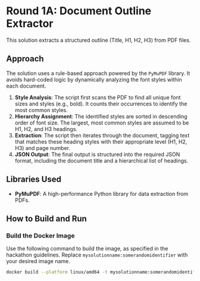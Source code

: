 # Round 1A: Document Outline Extractor

This solution extracts a structured outline (Title, H1, H2, H3) from PDF files.

## Approach 

The solution uses a rule-based approach powered by the `PyMuPDF` library. It avoids hard-coded logic by dynamically analyzing the font styles within each document.

1.  **Style Analysis**: The script first scans the PDF to find all unique font sizes and styles (e.g., bold). It counts their occurrences to identify the most common styles.
2.  **Hierarchy Assignment**: The identified styles are sorted in descending order of font size. The largest, most common styles are assumed to be H1, H2, and H3 headings.
3.  **Extraction**: The script then iterates through the document, tagging text that matches these heading styles with their appropriate level (H1, H2, H3) and page number.
4.  **JSON Output**: The final output is structured into the required JSON format, including the document title and a hierarchical list of headings.

## Libraries Used

* **PyMuPDF**: A high-performance Python library for data extraction from PDFs.

## How to Build and Run

### Build the Docker Image

Use the following command to build the image, as specified in the hackathon guidelines. Replace `mysolutionname:somerandomidentifier` with your desired image name.

```sh
docker build --platform linux/amd64 -t mysolutionname:somerandomidentifier .